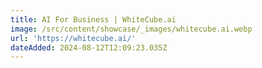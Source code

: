```yaml
---
title: AI For Business | WhiteCube.ai
image: /src/content/showcase/_images/whitecube.ai.webp
url: 'https://whitecube.ai/'
dateAdded: 2024-08-12T12:09:23.035Z
---
```


